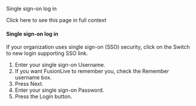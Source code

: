 Single sign-on log in

Click here to see this page in full context

####  Single sign-on log in

If your organization uses single sign-on (SSO) security, click on the Switch
to new login supporting SSO link.

  1. Enter your single sign-on Username. 
  2. If you want FusionLive to remember you, check the Remember username box. 
  3. Press Next. 
  4. Enter your single sign-on Password. 
  5. Press the Login button. 

